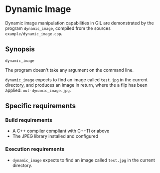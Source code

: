 # Dynamic Image

Dynamic image manipulation capabilities in GIL are demonstrated by the program `dynamic_image`, compiled from the sources `example/dynamic_image.cpp`.

## Synopsis
`dynamic_image`

The program doesn't take any argument on the command line.

`dynamic_image` expects to find an image called `test.jpg` in the current directory, and produces an image in return, where the a flip has been applied: `out-dynamic_image.jpg`.

## Specific requirements

### Build requirements
- A C++ compiler compliant with C++11 or above
- The JPEG library installed and configured

### Execution requirements
- `dynamic_image` expects to find an image called `test.jpg` in the current directory.
